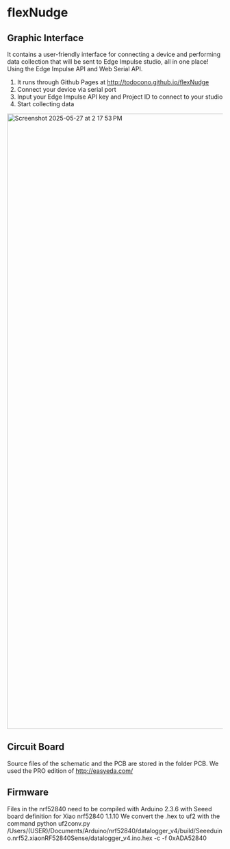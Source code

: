 # flexNudge


## Graphic Interface
It contains a user-friendly interface for connecting a device and performing data collection that will be sent to Edge Impulse studio, all in one place! Using the Edge Impulse API and Web Serial API.

1. It runs through Github Pages at http://todocono.github.io/flexNudge
2. Connect your device via serial port
3. Input your Edge Impulse API key and Project ID to connect to your studio
4. Start collecting data

<img width="1437" alt="Screenshot 2025-05-27 at 2 17 53 PM" src="https://github.com/user-attachments/assets/a4a4e14b-8447-42f3-820d-ac6996dda858" />

## Circuit Board
Source files of the schematic and the PCB are stored in the folder PCB. We used the PRO edition of http://easyeda.com/ 

## Firmware
Files in the nrf52840 need to be compiled with Arduino 2.3.6 with Seeed board definition for Xiao nrf52840 1.1.10 
We convert the .hex to uf2 with the command python uf2conv.py /Users/(USER)/Documents/Arduino/nrf52840/datalogger_v4/build/Seeeduino.nrf52.xiaonRF52840Sense/datalogger_v4.ino.hex -c -f 0xADA52840
